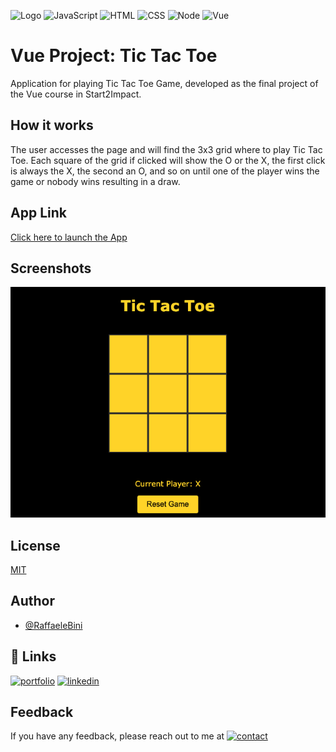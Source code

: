 ![Logo](https://www.raffaelebini.com/assets/img/LogoRBScuroPiccolo.png)
![JavaScript](https://img.shields.io/badge/javascript-yellow?logo=javascript)
![HTML](https://img.shields.io/badge/html-blue?logo=html5)
![CSS](https://img.shields.io/badge/css-blue?logo=css3)
![Node](https://img.shields.io/badge/node-red?logo=npm)
![Vue](https://img.shields.io/badge/vue-green?logo=vue)

# Vue Project: Tic Tac Toe
Application for playing Tic Tac Toe Game, developed as the final project of the Vue course in Start2Impact. 

## How it works
The user accesses the page and will find the 3x3 grid where to play Tic Tac Toe. Each square of the grid if clicked will show the O or the X, the first click is always the X, the second an O, and so on until one of the player wins the game or nobody wins resulting in a draw.

## App Link
[Click here to launch the App](https://raffaelebini.github.io/Progetto-Vue-01/)

## Screenshots
![App Screenshot](./src/assets/ScreenshotTicTacToe.png)

## License
[MIT](https://choosealicense.com/licenses/mit/)

## Author
- [@RaffaeleBini](https://www.github.com/RaffaeleBini)

## 🔗 Links
[![portfolio](https://img.shields.io/badge/my_homepage-000?style=for-the-badge&logo=ko-fi&logoColor=yellow)](https://www.raffaelebini.com/)
[![linkedin](https://img.shields.io/badge/linkedin-0A66C2?style=for-the-badge&logo=linkedin&logoColor=white)](https://https://www.linkedin.com/in/raffaelebini/)

## Feedback

If you have any feedback, please reach out to me at [![contact](https://img.shields.io/badge/my_homepage-000?style=for-the-badge&logo=ko-fi&logoColor=yellow)](https://www.raffaelebini.com/#6)
